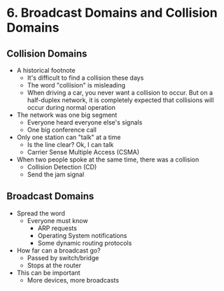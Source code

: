 # 6. Broadcast Domains and Collision Domains

## Collision Domains

* A historical footnote
  * It's difficult to find a collision these days
  * The word "collision" is misleading
  * When driving a car, you never want a collision to occur. But on a half-duplex network, it is completely expected that collisions will occur during normal operation
* The network was one big segment
  * Everyone heard everyone else's signals
  * One big conference call
* Only one station can "talk" at a time
  * Is the line clear? Ok, I can talk
  * Carrier Sense Multiple Access (CSMA)
* When two people spoke at the same time, there was a collision
  * Collision Detection (CD)
  * Send the jam signal

## Broadcast Domains

* Spread the word
  * Everyone must know
    * ARP requests
    * Operating System notifications
    * Some dynamic routing protocols
* How far can a broadcast go?
  * Passed by switch/bridge
  * Stops at the router
* This can be important
  * More devices, more broadcasts

